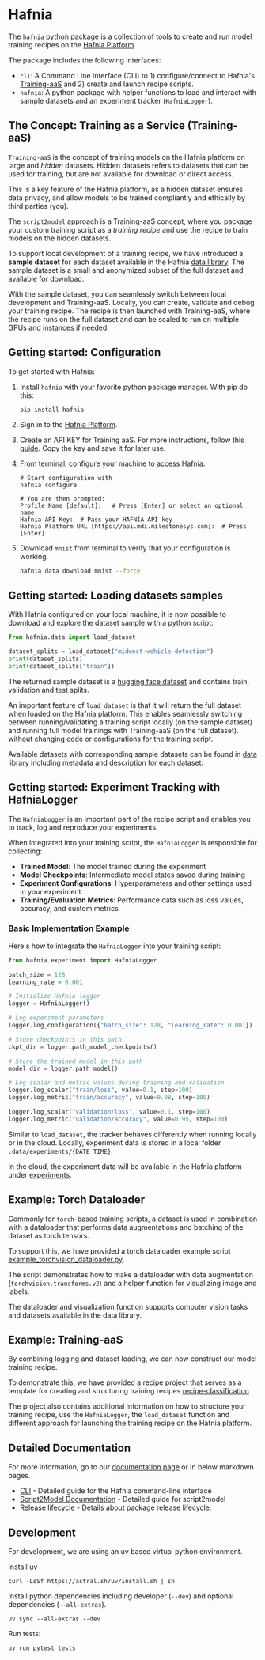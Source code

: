 # Hafnia

The `hafnia` python package is a collection of tools to create and run model training recipes on
the [Hafnia Platform](https://hafnia.milestonesys.com/). 

The package includes the following interfaces: 

- `cli`: A Command Line Interface (CLI) to 1) configure/connect to Hafnia's [Training-aaS](https://hafnia.readme.io/docs/training-as-a-service) and 2) create and 
launch recipe scripts.
- `hafnia`: A python package with helper functions to load and interact with sample datasets and an experiment
 tracker (`HafniaLogger`). 


## The Concept: Training as a Service (Training-aaS)
`Training-aaS` is the concept of training models on the Hafnia platform on large 
and *hidden* datasets. Hidden datasets refers to datasets that can be used for 
training, but are not available for download or direct access. 

This is a key feature of the Hafnia platform, as a hidden dataset ensures data 
privacy, and allow models to be trained compliantly and ethically by third parties (you).

The `script2model` approach is a Training-aaS concept, where you package your custom training 
script as a *training recipe* and use the recipe to train models on the hidden datasets.

To support local development of a training recipe, we have introduced a **sample dataset** 
for each dataset available in the Hafnia [data library](https://hafnia.milestonesys.com/training-aas/datasets). The sample dataset is a small 
and anonymized subset of the full dataset and available for download. 

With the sample dataset, you can seamlessly switch between local development and Training-aaS. 
Locally, you can create, validate and debug your training recipe. The recipe is then 
launched with Training-aaS, where the recipe runs on the full dataset and can be scaled to run on
multiple GPUs and instances if needed. 

## Getting started: Configuration
To get started with Hafnia: 

1. Install `hafnia` with your favorite python package manager. With pip do this:

    `pip install hafnia`
1. Sign in to the [Hafnia Platform](https://hafnia.milestonesys.com/). 
1. Create an API KEY for Training aaS. For more instructions, follow this 
[guide](https://hafnia.readme.io/docs/create-an-api-key). 
Copy the key and save it for later use.
1. From terminal, configure your machine to access Hafnia: 

    ```
    # Start configuration with
    hafnia configure

    # You are then prompted: 
    Profile Name [default]:   # Press [Enter] or select an optional name
    Hafnia API Key:  # Pass your HAFNIA API key
    Hafnia Platform URL [https://api.mdi.milestonesys.com]:  # Press [Enter]
    ```
1. Download `mnist` from terminal to verify that your configuration is working.  

    ```bash
    hafnia data download mnist --force
    ```

## Getting started: Loading datasets samples
With Hafnia configured on your local machine, it is now possible to download 
and explore the dataset sample with a python script:

```python
from hafnia.data import load_dataset

dataset_splits = load_dataset("midwest-vehicle-detection")
print(dataset_splits)
print(dataset_splits["train"])
```
The returned sample dataset is a [hugging face dataset](https://huggingface.co/docs/datasets/index) 
and contains train, validation and test splits. 

An important feature of `load_dataset` is that it will return the full dataset 
when loaded on the Hafnia platform. 
This enables seamlessly switching between running/validating a training script 
locally (on the sample dataset) and running full model trainings with Training-aaS (on the full dataset). 
without changing code or configurations for the training script.

Available datasets with corresponding sample datasets can be found in [data library](https://hafnia.milestonesys.com/training-aas/datasets) including metadata and description for each dataset. 


## Getting started: Experiment Tracking with HafniaLogger
The `HafniaLogger` is an important part of the recipe script and enables you to track, log and
reproduce your experiments.

When integrated into your training script, the `HafniaLogger` is responsible for collecting:

- **Trained Model**: The model trained during the experiment
- **Model Checkpoints**: Intermediate model states saved during training
- **Experiment Configurations**: Hyperparameters and other settings used in your experiment
- **Training/Evaluation Metrics**: Performance data such as loss values, accuracy, and custom metrics

### Basic Implementation Example

Here's how to integrate the `HafniaLogger` into your training script:

```python
from hafnia.experiment import HafniaLogger

batch_size = 128
learning_rate = 0.001

# Initialize Hafnia logger
logger = HafniaLogger()

# Log experiment parameters
logger.log_configuration({"batch_size": 128, "learning_rate": 0.001})

# Store checkpoints in this path
ckpt_dir = logger.path_model_checkpoints()

# Store the trained model in this path
model_dir = logger.path_model()

# Log scalar and metric values during training and validation
logger.log_scalar("train/loss", value=0.1, step=100)
logger.log_metric("train/accuracy", value=0.98, step=100)

logger.log_scalar("validation/loss", value=0.1, step=100)
logger.log_metric("validation/accuracy", value=0.95, step=100)
```

Similar to `load_dataset`, the tracker behaves differently when running locally or in the cloud. 
Locally, experiment data is stored in a local folder `.data/experiments/{DATE_TIME}`. 

In the cloud, the experiment data will be available in the Hafnia platform under 
[experiments](https://hafnia.milestonesys.com/training-aas/experiments). 

## Example: Torch Dataloader
Commonly for `torch`-based training scripts, a dataset is used in combination 
with a dataloader that performs data augmentations and batching of the dataset as torch tensors.

To support this, we have provided a torch dataloader example script
[example_torchvision_dataloader.py](./examples/example_torchvision_dataloader.py). 

The script demonstrates how to make a dataloader with data augmentation (`torchvision.transforms.v2`)
and a helper function for visualizing image and labels. 

The dataloader and visualization function supports computer vision tasks 
and datasets available in the data library. 

## Example: Training-aaS
By combining logging and dataset loading, we can now construct our model training recipe. 

To demonstrate this, we have provided a recipe project that serves as a template for creating and structuring training recipes
[recipe-classification](https://github.com/Data-insight-Platform/recipe-classification)

The project also contains additional information on how to structure your training recipe, use the `HafniaLogger`, the `load_dataset` function and different approach for launching 
the training recipe on the Hafnia platform.

## Detailed Documentation
For more information, go to our [documentation page](https://hafnia.readme.io/docs/welcome-to-hafnia) 
or in below markdown pages. 

- [CLI](docs/cli.md) - Detailed guide for the Hafnia command-line interface
- [Script2Model Documentation](docs/s2m.md) - Detailed guide for script2model
- [Release lifecycle](docs/release.md) - Details about package release lifecycle.

## Development
For development, we are using an uv based virtual python environment.

Install uv

    curl -LsSf https://astral.sh/uv/install.sh | sh


Install python dependencies including developer (`--dev`) and optional dependencies (`--all-extras`).

    uv sync --all-extras --dev

 Run tests:

    uv run pytest tests
